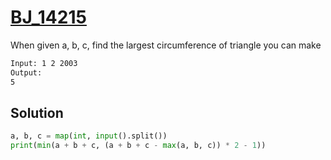 # [BJ_14215](https://acmicpc.net/problem/14215)

When given a, b, c, find the largest circumference of triangle you can make

```txt
Input: 1 2 2003
Output:
5
```

## Solution

```py
a, b, c = map(int, input().split())
print(min(a + b + c, (a + b + c - max(a, b, c)) * 2 - 1))
```
